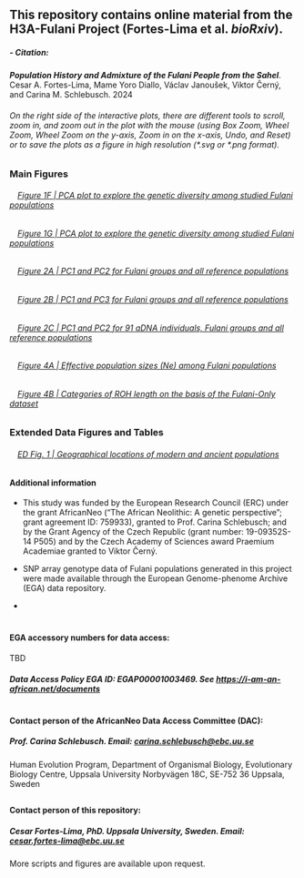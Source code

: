 ## This repository contains online material from the H3A-Fulani Project (Fortes-Lima et al. ***bioRxiv***).
####
##### - Citation:
***Population History and Admixture of the Fulani People from the Sahel***.
Cesar A. Fortes-Lima, Mame Yoro Diallo, Václav Janoušek, Viktor Černý, and Carina M. Schlebusch. 2024

###### On the right side of the interactive plots, there are different tools to scroll, zoom in, and zoom out in the plot with the mouse (using Box Zoom, Wheel Zoom, Wheel Zoom on the y-axis, Zoom in on the x-axis, Undo, and Reset) or to save the plots as a figure in high resolution (*.svg or *.png format). 


### Main Figures
###### &emsp;[Figure 1F | PCA plot to explore the genetic diversity among studied Fulani populations](https://raw.githack.com/Schlebusch-lab/Sahel_study/main/01-Main_Figures/Main_Figure_1F.html)

###### &emsp;[Figure 1G | PCA plot to explore the genetic diversity among studied Fulani populations](https://raw.githack.com/Schlebusch-lab/Sahel_study/main/01-Main_Figures/Main_Figure_1G.html)

###### &emsp;[Figure 2A | PC1 and PC2 for Fulani groups and all reference populations](https://raw.githack.com/Schlebusch-lab/Sahel_study/main/01-Main_Figures/Main_Figure_2A.html)

###### &emsp;[Figure 2B | PC1 and PC3 for Fulani groups and all reference populations](https://raw.githack.com/Schlebusch-lab/Sahel_study/main/01-Main_Figures/Main_Figure_2B.html)

###### &emsp;[Figure 2C | PC1 and PC2 for 91 aDNA individuals, Fulani groups and all reference populations](https://raw.githack.com/Schlebusch-lab/Sahel_study/main/01-Main_Figures/Main_Figure_2C.html)

###### &emsp;[Figure 4A | Effective population sizes (Ne) among Fulani populations ](https://raw.githack.com/Schlebusch-lab/Sahel_study/main/01-Main_Figures/Main_Figure_4A.html)

###### &emsp;[Figure 4B | Categories of ROH length on the basis of the Fulani-Only dataset](https://raw.githack.com/Schlebusch-lab/Sahel_study/main/01-Main_Figures/Main_Figure_4B.html)


### Extended Data Figures and Tables

###### &emsp;[ED Fig. 1 | Geographical locations of modern and ancient populations](https://raw.githack.com/Schlebusch-lab/Expansion_of_BSP_peer-reviewed_article/main/00-ExtData/ED_Fig_1.html)


####
#### Additional information
- This study was funded by the European Research Council (ERC) under the grant AfricanNeo (“The African Neolithic: A genetic perspective”; grant agreement ID: 759933), granted to Prof. Carina Schlebusch; and by the Grant Agency of the Czech Republic (grant number: 19-09352S-14 P505) and by the Czech Academy of Sciences award Praemium Academiae granted to Viktor Černý.

- SNP array genotype data of Fulani populations generated in this project were made available through the European Genome-phenome Archive (EGA) data repository.
- 
#
#### EGA accessory numbers for data access:

TBD

##### Data Access Policy EGA ID: EGAP00001003469. See https://i-am-an-african.net/documents

#
#### Contact person of the AfricanNeo Data Access Committee (DAC):
##### Prof. Carina Schlebusch. Email: carina.schlebusch@ebc.uu.se
Human Evolution Program, Department of Organismal Biology, 
Evolutionary Biology Centre, Uppsala University
Norbyvägen 18C, SE-752 36 Uppsala, Sweden
##
#### Contact person of this repository:
##### Cesar Fortes-Lima, PhD. Uppsala University, Sweden. Email: cesar.fortes-lima@ebc.uu.se
More scripts and figures are available upon request.

